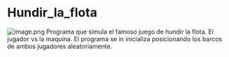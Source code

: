 # Hundir_la_flota
![image.png](attachment:image.png)
Programa que simula el famoso juego de hundir la flota.
El jugador vs la maquina.
El programa se in inicializa posicionando los barcos de ambos jugadores aleatoriamente.
